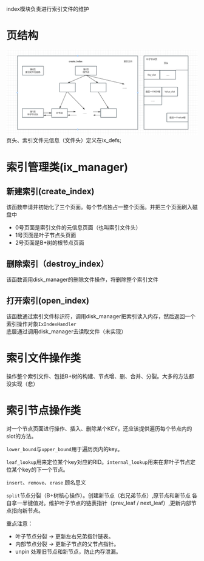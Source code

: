 index模块负责进行索引文件的维护
# 页结构
 ![索引页结构](./index_page结构.png)
 页头、索引文件元信息（文件头）定义在ix_defs;

 # 索引管理类(ix_manager)
 ## 新建索引(create_index)
 该函数申请并初始化了三个页面。每个节点独占一整个页面。并把三个页面刷入磁盘中
 - 0号页面是索引文件的元信息页面（也叫索引文件头）
 - 1号页面是叶子节点头页面
 - 2号页面是B+树的根节点页面
## 删除索引（destroy_index）
该函数调用disk_manager的删除文件操作，将删除整个索引文件
## 打开索引(open_index)
该函数通过索引文件标识符，调用disk_manager把索引读入内存，然后返回一个索引操作对象`IxIndexHandler`
底层通过调用disk_manager去读取文件（未实现）

# 索引文件操作类
操作整个索引文件、包括B+树的构建、节点增、删、合并、分裂。大多的方法都没实现（悲）
# 索引节点操作类
对一个节点页面进行操作、插入、删除某个KEY。还应该提供遍历每个节点内的slot的方法。

`lower_bound`与`upper_bound`用于遍历页内的key。

`leaf_lookup`用来定位某个key对应的RID。`internal_lookup`用来在非叶子节点定位某个key的下一个节点。

`insert`、`remove`、`erase` 顾名思义

`split`节点分裂（B+树核心操作）。创建新节点（右兄弟节点）,原节点和新节点 各自拿一半键值对。维护叶子节点的链表指针（prev_leaf / next_leaf）,更新内部节点指向新节点。

重点注意：
- 叶子节点分裂 → 更新左右兄弟指针链表。
- 内部节点分裂 → 更新子节点的父节点指针。
- unpin 处理旧节点和新节点，防止内存泄漏。